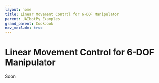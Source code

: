 ```yaml
---
layout: home
title: Linear Movement Control for 6-DOF Manipulator
parent: UAIbotPy Examples
grand_parent: Cookbook
nav_exclude: true
---
```


# Linear Movement Control for 6-DOF Manipulator

Soon